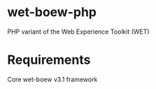 wet-boew-php
============

PHP variant of the Web Experience Toolkit (WET)

Requirements
============
Core wet-boew v3.1 framework
